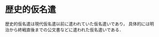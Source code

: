 <!---
title: 歴史的仮名遣
category: Japanese
language: Japanese
--->

# 歴史的仮名遣

歴史的仮名遣は現代仮名遣以前に遣われていた仮名遣いであり，
具体的には明治から終戦直後までの公文書などに遣われた仮名遣いである．
